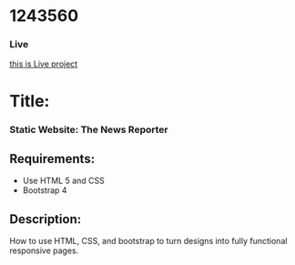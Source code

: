 # 1243560
### Live 

[this is Live project](https://mostafiz9900.github.io/1243560/)


# Title:
### Static Website: The News Reporter

## Requirements:
- Use HTML 5 and CSS
- Bootstrap 4
## Description:
How to use HTML, CSS, and bootstrap to turn designs into fully functional responsive pages.



